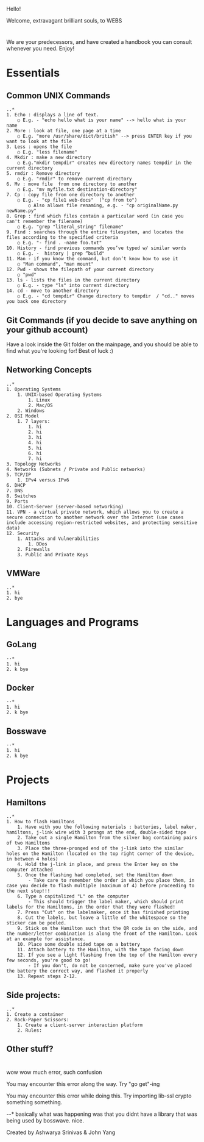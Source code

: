 Hello!

Welcome, extravagant brilliant souls, to WEBS
#
We are your predecessors, and have created a handbook you can consult whenever you need. Enjoy!
#
# Essentials

## Common UNIX Commands

	..*
	1. Echo : displays a line of text.
		○ E.g. - "echo hello what is your name" --> hello what is your name
	2. More : look at file, one page at a time
		○ E.g. "more /usr/share/dict/british" --> press ENTER key if you want to look at the file
	3. Less : opens the file
		○ E.g. "less filename"
	4. Mkdir : make a new directory
		○ E.g."mkdir tempdir" creates new directory names tempdir in the current directory
	5. rmdir : Remove directory
		○ E.g. "rmdir" to remove current directory
	6. Mv : move file  from one directory to another
		○ E.g. "mv myfile.txt destination-directory"
	7. Cp : copy file from one directory to another
		○ E.g. - "cp file1 web-docs"  ("cp from to")
            ○ Also allows file renaming, e.g. - "cp originalName.py newName.py"
	8. Grep : find which files contain a particular word (in case you can't remember the filename)
		○ E.g. "grep "literal_string" filename"
	9. Find : searches through the entire filesystem, and locates the files according to the specified criteria
		○ E.g. "- find . -name foo.txt"
	10. History - find previous commands you’ve typed w/ similar words
		○ E.g. -  history | grep “build"
	11. Man - if you know the command, but don’t know how to use it
		○ "Man command", "man mount"
	12. Pwd - shows the filepath of your current directory
		○ "pwd"
	13. ls - lists the files in the current directory
		○ E.g. - type "ls" into current directory
	14. cd - move to another directory
		○ E.g. - "cd tempdir" Change directory to tempdir  / "cd.." moves you back one directory



## Git Commands (if you decide to save anything on your github account)

Have a look inside the Git folder on the mainpage, and you should be able to find what you're looking for! Best of luck :)



## Networking Concepts


	..*
	1. Operating Systems
		1. UNIX-based Operating Systems
			1. Linux
			2. Mac/OS
		2. Windows
	2. OSI Model
		1. 7 layers:
			1. hi
			2. hi
			3. hi
			4. hi
			5. hi
			6. hi
			7. hi
	3. Topology Networks
	4. Networks (Subnets / Private and Public networks)
	5. TCP/IP
		1. IPv4 versus IPv6
	6. DHCP
	7. DNS
	8. Switches
	9. Ports
	10. Client-Server (server-based networking)
	11. VPN - a virtual private network, which allows you to create a secure connection to another network over the Internet (use cases include accessing region-restricted websites, and protecting sensitive data)
	12. Security
		1. Attacks and Vulnerabilities
			1. DDos
		2. Firewalls
		3. Public and Private Keys



## VMWare

	..*
  	1. hi
	2. bye



# Languages and Programs

## GoLang

	⋅⋅*
	1. hi
	2. k bye



## Docker

	⋅⋅*
	1. hi
	2. k bye



## Bosswave

	⋅⋅*
	1. hi
	2. k bye


# Projects

## Hamiltons

	..*
	1. How to flash Hamiltons
		1. Have with you the following materials : batteries, label maker, hamiltons, j-link wire with 3 prongs at the end, double-sided tape
		2. Take out a single Hamilton from the silver bag containing pairs of two Hamiltons
		3. Place the three-pronged end of the j-link into the similar holes on the Hamilton (located on the top right corner of the device, in between 4 holes)
		4. Hold the j-link in place, and press the Enter key on the computer attached
		5. Once the flashing had completed, set the Hamilton down
			- Take care to remember the order in which you place them, in case you decide to flash multiple (maximum of 4) before proceeding to the next step!!!
		6. Type a capitalized "L" on the computer
			- This should trigger the label maker, which should print labels for the Hamiltons, in the order that they were flashed!
		7. Press "Cut" on the labelmaker, once it has finished printing
		8. Cut the labels, but leave a little of the whitespace so the sticker can be peeled.
		9. Stick on the Hamilton such that the QR code is on the side, and the number/letter combination is along the front of the Hamilton. Look at an example for assistance.
		10. Place some double sided tape on a battery
		11. Attach battery to the Hamilton, with the tape facing down
		12. If you see a light flashing from the top of the Hamilton every few seconds, you're good to go!
			- If you don't, do not be concerned, make sure you've placed the battery the correct way, and flashed it properly
		13. Repeat steps 2-12.



## Side projects:

	..*
  	1. Create a container
	2. Rock-Paper Scissors:
		1. Create a client-server interaction platform
		2. Rules:

## Other stuff?

#

wow wow much error, such confusion

You may encounter this error along the way. Try "go get"-ing

You may encounter this error while doing this. Try importing lib-ssl crypto something something.

--* basically what was happening was that you didnt have a library that was being used by bosswave. nice.



Created by Ashwarya Srinivas & John Yang
